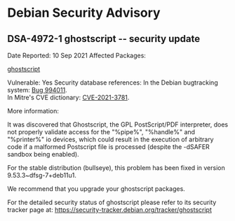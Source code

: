 
Debian Security Advisory
========================


DSA-4972-1 ghostscript -- security update
-----------------------------------------



Date Reported:
10 Sep 2021
Affected Packages:

[ghostscript](https://packages.debian.org/src:ghostscript)

Vulnerable:
Yes
Security database references:
In the Debian bugtracking system: [Bug 994011](https://bugs.debian.org/cgi-bin/bugreport.cgi?bug=994011).  
In Mitre's CVE dictionary: [CVE-2021-3781](https://security-tracker.debian.org/tracker/CVE-2021-3781).  

More information:

It was discovered that Ghostscript, the GPL PostScript/PDF interpreter,
does not properly validate access for the "%pipe%", "%handle%" and
"%printer%" io devices, which could result in the execution of arbitrary
code if a malformed Postscript file is processed (despite the -dSAFER
sandbox being enabled).


For the stable distribution (bullseye), this problem has been fixed in
version 9.53.3~dfsg-7+deb11u1.


We recommend that you upgrade your ghostscript packages.


For the detailed security status of ghostscript please refer to
its security tracker page at:
<https://security-tracker.debian.org/tracker/ghostscript>





